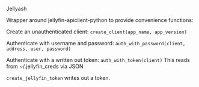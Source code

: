 Jellyash

Wrapper around jellyfin-apiclient-python to provide convenience functions:

Create an unauthenticated client:
`create_client(app_name, app_version)`

Authenticate with username and password:
`auth_with_password(client, address, user, password)`

Authenticate with a written out token:
`auth_with_token(client)`
This reads from ~/.jellyfin_creds via JSON

`create_jellyfin_token` writes out a token.
